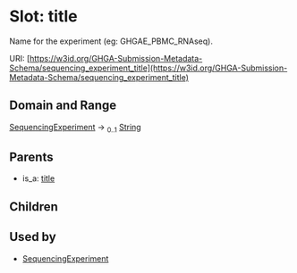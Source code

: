 
# Slot: title


Name for the experiment (eg: GHGAE_PBMC_RNAseq).

URI: [https://w3id.org/GHGA-Submission-Metadata-Schema/sequencing_experiment_title](https://w3id.org/GHGA-Submission-Metadata-Schema/sequencing_experiment_title)


## Domain and Range

[SequencingExperiment](SequencingExperiment.md) &#8594;  <sub>0..1</sub> [String](types/String.md)

## Parents

 *  is_a: [title](title.md)

## Children


## Used by

 * [SequencingExperiment](SequencingExperiment.md)
